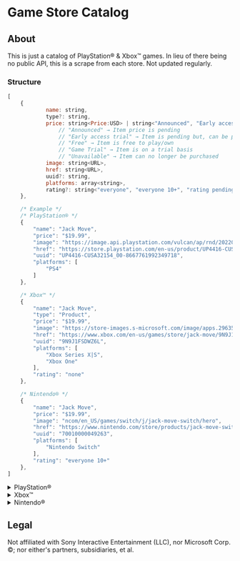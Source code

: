 # Game Store Catalog

## About

This is just a catalog of PlayStation&reg; & Xbox&trade; games. In lieu of there being no public API, this is a scrape from each store. Not updated regularly.

### Structure

```js
[
    {
            name: string,
            type?: string,
            price: string<Price:USD> | string<"Announced", "Early access trial", "Free", "Game Trial", "Unavailable">,
                // "Announced" → Item price is pending
                // "Early access trial" → Item is pending but, can be played on a trial basis
                // "Free" → Item is free to play/own
                // "Game Trial" → Item is on a trial basis
                // "Unavailable" → Item can no longer be purchased
            image: string<URL>,
            href: string<URL>,
            uuid?: string,
            platforms: array<string>,
            rating?: string<"everyone", "everyone 10+", "rating pending", "teen", "mature 17+", "none">,
    },

    /* Example */
    /* PlayStation® */
    {
        "name": "Jack Move",
        "price": "$19.99",
        "image": "https://image.api.playstation.com/vulcan/ap/rnd/202208/0311/QNhcccNfqdO0Yf8gMo4yVnv0.png",
        "href": "https://store.playstation.com/en-us/product/UP4416-CUSA32154_00-8667761992349718",
        "uuid": "UP4416-CUSA32154_00-8667761992349718",
        "platforms": [
            "PS4"
        ]
    },

    /* Xbox™ */
    {
        "name": "Jack Move",
        "type": "Product",
        "price": "$19.99",
        "image": "https://store-images.s-microsoft.com/image/apps.29635.13536821765519749.cfbde45b-cbb1-4694-a1bd-57f40c566293.65bcd4ae-e8e3-4b8a-a47f-c99cb9da90cc?w=200",
        "href": "https://www.xbox.com/en-us/games/store/jack-move/9N9J1FSDWZ6L",
        "uuid": "9N9J1FSDWZ6L",
        "platforms": [
            "Xbox Series X|S",
            "Xbox One"
        ],
        "rating": "none"
    },

    /* Nintendo® */
    {
        "name": "Jack Move",
        "price": "$19.99",
        "image": "ncom/en_US/games/switch/j/jack-move-switch/hero",
        "href": "https://www.nintendo.com/store/products/jack-move-switch/",
        "uuid": "70010000049263",
        "platforms": [
            "Nintendo Switch"
        ],
        "rating": "everyone 10+"
    },
]
```

<details><summary>PlayStation&reg;</summary>

[`!.json`](https://raw.githubusercontent.com/Ephellon/game-store-catalog/main/psn/!.json) - All games (large file size)

  - Saved as a `Map` → `[ [Name, Properties] ]`

[`_.json`](https://raw.githubusercontent.com/Ephellon/game-store-catalog/main/psn/_.json) - All games that begin with a non-alphabetic character (`0` `[` etc.)

  - e.g. `0 Degrees` `[PROTOTYPE™]` `#Funtime`

[`a.json`](https://raw.githubusercontent.com/Ephellon/game-store-catalog/main/psn/a.json) - All games that begin with `A`

[`b.json`](https://raw.githubusercontent.com/Ephellon/game-store-catalog/main/psn/b.json) - All games that begin with `B`

[`c.json`](https://raw.githubusercontent.com/Ephellon/game-store-catalog/main/psn/c.json) - All games that begin with `C`

[`d.json`](https://raw.githubusercontent.com/Ephellon/game-store-catalog/main/psn/d.json) - All games that begin with `D`

[`e.json`](https://raw.githubusercontent.com/Ephellon/game-store-catalog/main/psn/e.json) - All games that begin with `E`

[`f.json`](https://raw.githubusercontent.com/Ephellon/game-store-catalog/main/psn/f.json) - All games that begin with `F`

[`g.json`](https://raw.githubusercontent.com/Ephellon/game-store-catalog/main/psn/g.json) - All games that begin with `G`

[`h.json`](https://raw.githubusercontent.com/Ephellon/game-store-catalog/main/psn/h.json) - All games that begin with `H`

[`i.json`](https://raw.githubusercontent.com/Ephellon/game-store-catalog/main/psn/i.json) - All games that begin with `I`

[`j.json`](https://raw.githubusercontent.com/Ephellon/game-store-catalog/main/psn/j.json) - All games that begin with `J`

[`k.json`](https://raw.githubusercontent.com/Ephellon/game-store-catalog/main/psn/k.json) - All games that begin with `K`

[`l.json`](https://raw.githubusercontent.com/Ephellon/game-store-catalog/main/psn/l.json) - All games that begin with `L`

[`m.json`](https://raw.githubusercontent.com/Ephellon/game-store-catalog/main/psn/m.json) - All games that begin with `M`

[`n.json`](https://raw.githubusercontent.com/Ephellon/game-store-catalog/main/psn/n.json) - All games that begin with `N`

[`o.json`](https://raw.githubusercontent.com/Ephellon/game-store-catalog/main/psn/o.json) - All games that begin with `O`

[`p.json`](https://raw.githubusercontent.com/Ephellon/game-store-catalog/main/psn/p.json) - All games that begin with `P`

[`q.json`](https://raw.githubusercontent.com/Ephellon/game-store-catalog/main/psn/q.json) - All games that begin with `Q`

[`r.json`](https://raw.githubusercontent.com/Ephellon/game-store-catalog/main/psn/r.json) - All games that begin with `R`

[`s.json`](https://raw.githubusercontent.com/Ephellon/game-store-catalog/main/psn/s.json) - All games that begin with `S`

[`t.json`](https://raw.githubusercontent.com/Ephellon/game-store-catalog/main/psn/t.json) - All games that begin with `T`

[`u.json`](https://raw.githubusercontent.com/Ephellon/game-store-catalog/main/psn/u.json) - All games that begin with `U`

[`v.json`](https://raw.githubusercontent.com/Ephellon/game-store-catalog/main/psn/v.json) - All games that begin with `V`

[`w.json`](https://raw.githubusercontent.com/Ephellon/game-store-catalog/main/psn/w.json) - All games that begin with `W`

[`x.json`](https://raw.githubusercontent.com/Ephellon/game-store-catalog/main/psn/x.json) - All games that begin with `X`

[`y.json`](https://raw.githubusercontent.com/Ephellon/game-store-catalog/main/psn/y.json) - All games that begin with `Y`

[`z.json`](https://raw.githubusercontent.com/Ephellon/game-store-catalog/main/psn/z.json) - All games that begin with `Z`

</details>

<details><summary>Xbox&trade;</summary>

[`!.json`](https://raw.githubusercontent.com/Ephellon/game-store-catalog/main/xbox/!.json) - All games (large file size)

  - Saved as a `Map` → `[ [Name, Properties] ]`

[`_.json`](https://raw.githubusercontent.com/Ephellon/game-store-catalog/main/xbox/_.json) - All games that begin with a non-alphabetic character (`0` `[` etc.)

  - e.g. `20XX` `3on3 FreeStyle` `890B`

[`a.json`](https://raw.githubusercontent.com/Ephellon/game-store-catalog/main/xbox/a.json) - All games that begin with `A`

[`b.json`](https://raw.githubusercontent.com/Ephellon/game-store-catalog/main/xbox/b.json) - All games that begin with `B`

[`c.json`](https://raw.githubusercontent.com/Ephellon/game-store-catalog/main/xbox/c.json) - All games that begin with `C`

[`d.json`](https://raw.githubusercontent.com/Ephellon/game-store-catalog/main/xbox/d.json) - All games that begin with `D`

[`e.json`](https://raw.githubusercontent.com/Ephellon/game-store-catalog/main/xbox/e.json) - All games that begin with `E`

[`f.json`](https://raw.githubusercontent.com/Ephellon/game-store-catalog/main/xbox/f.json) - All games that begin with `F`

[`g.json`](https://raw.githubusercontent.com/Ephellon/game-store-catalog/main/xbox/g.json) - All games that begin with `G`

[`h.json`](https://raw.githubusercontent.com/Ephellon/game-store-catalog/main/xbox/h.json) - All games that begin with `H`

[`i.json`](https://raw.githubusercontent.com/Ephellon/game-store-catalog/main/xbox/i.json) - All games that begin with `I`

[`j.json`](https://raw.githubusercontent.com/Ephellon/game-store-catalog/main/xbox/j.json) - All games that begin with `J`

[`k.json`](https://raw.githubusercontent.com/Ephellon/game-store-catalog/main/xbox/k.json) - All games that begin with `K`

[`l.json`](https://raw.githubusercontent.com/Ephellon/game-store-catalog/main/xbox/l.json) - All games that begin with `L`

[`m.json`](https://raw.githubusercontent.com/Ephellon/game-store-catalog/main/xbox/m.json) - All games that begin with `M`

[`n.json`](https://raw.githubusercontent.com/Ephellon/game-store-catalog/main/xbox/n.json) - All games that begin with `N`

[`o.json`](https://raw.githubusercontent.com/Ephellon/game-store-catalog/main/xbox/o.json) - All games that begin with `O`

[`p.json`](https://raw.githubusercontent.com/Ephellon/game-store-catalog/main/xbox/p.json) - All games that begin with `P`

[`q.json`](https://raw.githubusercontent.com/Ephellon/game-store-catalog/main/xbox/q.json) - All games that begin with `Q`

[`r.json`](https://raw.githubusercontent.com/Ephellon/game-store-catalog/main/xbox/r.json) - All games that begin with `R`

[`s.json`](https://raw.githubusercontent.com/Ephellon/game-store-catalog/main/xbox/s.json) - All games that begin with `S`

[`t.json`](https://raw.githubusercontent.com/Ephellon/game-store-catalog/main/xbox/t.json) - All games that begin with `T`

[`u.json`](https://raw.githubusercontent.com/Ephellon/game-store-catalog/main/xbox/u.json) - All games that begin with `U`

[`v.json`](https://raw.githubusercontent.com/Ephellon/game-store-catalog/main/xbox/v.json) - All games that begin with `V`

[`w.json`](https://raw.githubusercontent.com/Ephellon/game-store-catalog/main/xbox/w.json) - All games that begin with `W`

[`x.json`](https://raw.githubusercontent.com/Ephellon/game-store-catalog/main/xbox/x.json) - All games that begin with `X`

[`y.json`](https://raw.githubusercontent.com/Ephellon/game-store-catalog/main/xbox/y.json) - All games that begin with `Y`

[`z.json`](https://raw.githubusercontent.com/Ephellon/game-store-catalog/main/xbox/z.json) - All games that begin with `Z`

</details>

<details><summary>Nintendo&reg;</summary>

[`!.json`](https://raw.githubusercontent.com/Ephellon/game-store-catalog/main/nintendo/!.json) - All games (large file size)

  - Saved as a `Map` → `[ [Name, Properties] ]`

[`_.json`](https://raw.githubusercontent.com/Ephellon/game-store-catalog/main/nintendo/_.json) - All games that begin with a non-alphabetic character (`0` `[` etc.)

  - e.g. `密室のサクリファイス／ABYSS OF THE SACRIFICE` `3D ADVANTIME` `8Doors: Arum's Afterlife Adventure`

[`a.json`](https://raw.githubusercontent.com/Ephellon/game-store-catalog/main/nintendo/a.json) - All games that begin with `A`

[`b.json`](https://raw.githubusercontent.com/Ephellon/game-store-catalog/main/nintendo/b.json) - All games that begin with `B`

[`c.json`](https://raw.githubusercontent.com/Ephellon/game-store-catalog/main/nintendo/c.json) - All games that begin with `C`

[`d.json`](https://raw.githubusercontent.com/Ephellon/game-store-catalog/main/nintendo/d.json) - All games that begin with `D`

[`e.json`](https://raw.githubusercontent.com/Ephellon/game-store-catalog/main/nintendo/e.json) - All games that begin with `E`

[`f.json`](https://raw.githubusercontent.com/Ephellon/game-store-catalog/main/nintendo/f.json) - All games that begin with `F`

[`g.json`](https://raw.githubusercontent.com/Ephellon/game-store-catalog/main/nintendo/g.json) - All games that begin with `G`

[`h.json`](https://raw.githubusercontent.com/Ephellon/game-store-catalog/main/nintendo/h.json) - All games that begin with `H`

[`i.json`](https://raw.githubusercontent.com/Ephellon/game-store-catalog/main/nintendo/i.json) - All games that begin with `I`

[`j.json`](https://raw.githubusercontent.com/Ephellon/game-store-catalog/main/nintendo/j.json) - All games that begin with `J`

[`k.json`](https://raw.githubusercontent.com/Ephellon/game-store-catalog/main/nintendo/k.json) - All games that begin with `K`

[`l.json`](https://raw.githubusercontent.com/Ephellon/game-store-catalog/main/nintendo/l.json) - All games that begin with `L`

[`m.json`](https://raw.githubusercontent.com/Ephellon/game-store-catalog/main/nintendo/m.json) - All games that begin with `M`

[`n.json`](https://raw.githubusercontent.com/Ephellon/game-store-catalog/main/nintendo/n.json) - All games that begin with `N`

[`o.json`](https://raw.githubusercontent.com/Ephellon/game-store-catalog/main/nintendo/o.json) - All games that begin with `O`

[`p.json`](https://raw.githubusercontent.com/Ephellon/game-store-catalog/main/nintendo/p.json) - All games that begin with `P`

[`q.json`](https://raw.githubusercontent.com/Ephellon/game-store-catalog/main/nintendo/q.json) - All games that begin with `Q`

[`r.json`](https://raw.githubusercontent.com/Ephellon/game-store-catalog/main/nintendo/r.json) - All games that begin with `R`

[`s.json`](https://raw.githubusercontent.com/Ephellon/game-store-catalog/main/nintendo/s.json) - All games that begin with `S`

[`t.json`](https://raw.githubusercontent.com/Ephellon/game-store-catalog/main/nintendo/t.json) - All games that begin with `T`

[`u.json`](https://raw.githubusercontent.com/Ephellon/game-store-catalog/main/nintendo/u.json) - All games that begin with `U`

[`v.json`](https://raw.githubusercontent.com/Ephellon/game-store-catalog/main/nintendo/v.json) - All games that begin with `V`

[`w.json`](https://raw.githubusercontent.com/Ephellon/game-store-catalog/main/nintendo/w.json) - All games that begin with `W`

[`x.json`](https://raw.githubusercontent.com/Ephellon/game-store-catalog/main/nintendo/x.json) - All games that begin with `X`

[`y.json`](https://raw.githubusercontent.com/Ephellon/game-store-catalog/main/nintendo/y.json) - All games that begin with `Y`

[`z.json`](https://raw.githubusercontent.com/Ephellon/game-store-catalog/main/nintendo/z.json) - All games that begin with `Z`

</details>

## Legal

Not affiliated with Sony Interactive Entertainment (LLC), nor Microsoft Corp. &copy;; nor either's partners, subsidiaries, et al.
